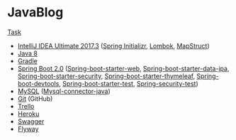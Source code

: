 # JavaBlog

[Task](http://github.com/eresid/education/blob/master/exercises/Blog.md)

* [IntelliJ IDEA Ultimate 2017.3](https://www.jetbrains.com/idea/download) ([Spring Initializr](https://start.spring.io/), [Lombok](https://projectlombok.org/), [MapStruct](http://mapstruct.org/))
* [Java 8](http://www.oracle.com/technetwork/java/javase/downloads/jdk8-downloads-2133151.html)
* [Gradle](https://gradle.org/releases)
* [Spring Boot 2.0](https://github.com/spring-projects/spring-boot/releases) ([Spring-boot-starter-web](https://mvnrepository.com/artifact/org.springframework.boot/spring-boot-starter-web), [Spring-boot-starter-data-jpa](https://mvnrepository.com/artifact/org.springframework.boot/spring-boot-starter-data-jpa), [Spring-boot-starter-security](https://mvnrepository.com/artifact/org.springframework.boot/spring-boot-starter-security), [Spring-boot-starter-thymeleaf](https://mvnrepository.com/artifact/org.springframework.boot/spring-boot-starter-thymeleaf), [Spring-boot-devtools](https://mvnrepository.com/artifact/org.springframework.boot/spring-boot-devtools), [Spring-boot-starter-test](https://mvnrepository.com/artifact/org.springframework.boot/spring-boot-starter-test), [Spring-security-test](https://mvnrepository.com/artifact/org.springframework.security/spring-security-test))
* [MySQL](https://www.mysql.com/downloads/) ([Mysql-connector-java](https://mvnrepository.com/artifact/mysql/mysql-connector-java))
* [Git](https://git-scm.com/downloads) (GitHub)
* [Trello](https://trello.com/b/pOwyAilD/%D1%80%D0%BE%D0%B7%D1%80%D0%BE%D0%B1%D0%BA%D0%B0)
* [Heroku](http://fed-blog.herokuapp.com/)
* [Swagger](https://swagger.io/)
* [Flyway](https://flywaydb.org/)
